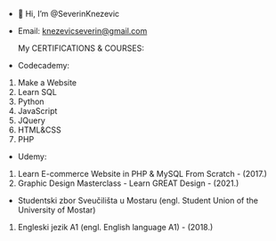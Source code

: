 - 👋 Hi, I’m @SeverinKnezevic
- Email: knezevicseverin@gmail.com
    
   My CERTIFICATIONS & COURSES:
* Codecademy:  
1. Make a Website
2. Learn SQL
3. Python
4. JavaScript
5. JQuery
6. HTML&CSS
7. PHP

* Udemy: 
1. Learn E-commerce Website in PHP & MySQL From Scratch - (2017.)
2. Graphic Design Masterclass - Learn GREAT Design - (2021.)

* Studentski zbor Sveučilišta u Mostaru (engl. Student Union of the University of Mostar) 
1. Engleski jezik A1 (engl. English language A1) - (2018.)
   
   
   
   
<!--- 
- 👀 I’m interested in ...
- 🌱 I’m currently learning ...
- 💞️ I’m looking to collaborate on ...
- 📫 How to reach me ...
--->
<!---
SeverinKnezevic/SeverinKnezevic is a ✨ special ✨ repository because its `README.md` (this file) appears on your GitHub profile.
You can click the Preview link to take a look at your changes.
--->
